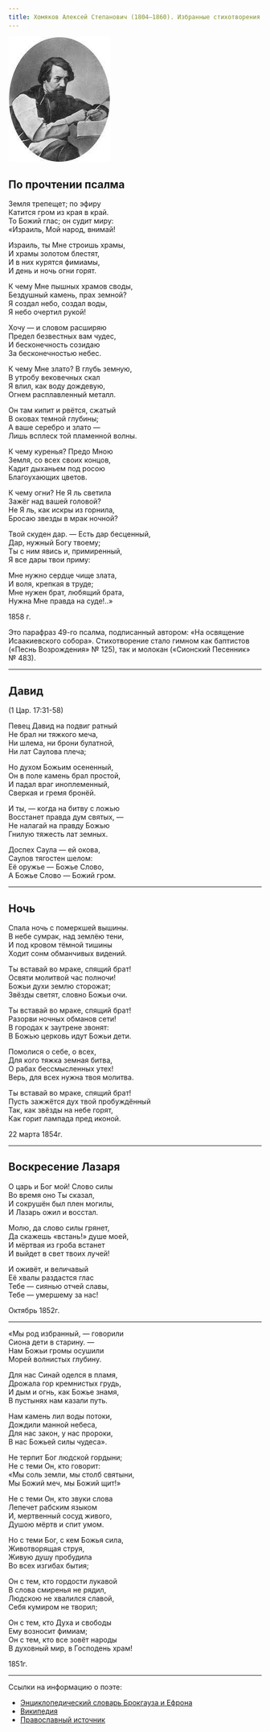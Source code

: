 ```yaml
---
title: Хомяков Алексей Степанович (1804—1860). Избранные стихотворения.
---
```


![Портрет Хомякова Алексея Степановича (1804—1860)](/assets/img/blog/khomyakov.jpg)

## По прочтении псалма

Земля трепещет; по эфиру  
Катится гром из края в край.  
То Божий глас; он судит миру:  
«Израиль, Мой народ, внимай!
 
Израиль, ты Мне строишь храмы,  
И храмы золотом блестят,  
И в них курятся фимиамы,  
И день и ночь огни горят.
 
К чему Мне пышных храмов своды,  
Бездушный камень, прах земной?  
Я создал небо, создал воды,  
Я небо очертил рукой!
 
Хочу — и словом расширяю  
Предел безвестных вам чудес,  
И бесконечность созидаю  
За бесконечностью небес.
 
К чему Мне злато? В глубь земную,  
В утробу вековечных скал  
Я влил, как воду дождевую,  
Огнем расплавленный металл.
 
Он там кипит и рвётся, сжатый  
В оковах темной глубины;  
А ваше серебро и злато —  
Лишь всплеск той пламенной волны.
 
К чему куренья? Предо Мною  
Земля, со всех своих концов,  
Кадит дыханьем под росою  
Благоухающих цветов.
 
К чему огни? Не Я ль светила  
Зажёг над вашей головой?  
Не Я ль, как искры из горнила,  
Бросаю звезды в мрак ночной?
 
Твой скуден дар. — Есть дар бесценный,  
Дар, нужный Богу твоему;  
Ты с ним явись и, примиренный,  
Я все дары твои приму:
 
Мне нужно сердце чище злата,  
И воля, крепкая в труде;  
Мне нужен брат, любящий брата,  
Нужна Мне правда на суде!..»
 
1858&nbsp;г.

Это парафраз 49-го псалма, подписанный автором: «На освящение Исаакиевского собора».
Стихотворение стало гимном как баптистов («Песнь Возрождения» №&nbsp;125), так и молокан («Сионский Песенник» №&nbsp;483).

---

## Давид
(1 Цар. 17:31-58)

Певец Давид на подвиг ратный  
Не брал ни тяжкого меча,  
Ни шлема, ни брони булатной,  
Ни лат Саулова плеча;

Но духом Божьим осененный,  
Он в поле камень брал простой,  
И падал враг иноплеменный,  
Сверкая и гремя бронёй.

И ты, — когда на битву с ложью  
Восстанет правда дум святых, —  
Не налагай на правду Божью  
Гнилую тяжесть лат земных.

Доспех Саула — ей окова,  
Саулов тягостен шелом:  
Её оружье — Божье Слово,  
А Божье Слово — Божий гром.

---

## Ночь

Спала ночь с померкшей вышины.  
В небе сумрак, над землёю тени,  
И под кровом тёмной тишины  
Ходит сонм обманчивых видений.

Ты вставай во мраке, спящий брат!  
Освяти молитвой час полночи!  
Божьи духи землю сторожат;  
Звёзды светят, словно Божьи очи.

Ты вставай во мраке, спящий брат!  
Разорви ночных обманов сети!   
В городах к заутрене звонят:   
В Божью церковь идут Божьи дети.

Помолися о себе, о всех,  
Для кого тяжка земная битва,  
О рабах бессмысленных утех!  
Верь, для всех нужна твоя молитва.

Ты вставай во мраке, спящий брат!  
Пусть зажжётся дух твой пробуждённый  
Так, как звёзды на небе горят,  
Как горит лампада пред иконой.

22 марта 1854г.

---

## Воскресение Лазаря

О царь и Бог мой! Слово силы  
Во время оно Ты сказал,  
И сокрушён был плен могилы,  
И Лазарь ожил и восстал.

Молю, да слово силы грянет,  
Да скажешь «встань!» душе моей,  
И мёртвая из гроба встанет  
И выйдет в свет твоих лучей!

И оживёт, и величавый  
Её хвалы раздастся глас  
Тебе — сиянью отчей славы,  
Тебе — умершему за нас!

Октябрь 1852г.

---

«Мы род избранный, — говорили  
Сиона дети в старину. —  
Нам Божьи громы осушили  
Морей волнистых глубину.

Для нас Синай оделся в пламя,  
Дрожала гор кремнистых грудь,  
И дым и огнь, как Божье знамя,  
В пустынях нам казали путь.

Нам камень лил воды потоки,  
Дождили манной небеса,  
Для нас закон, у нас пророки,  
В нас Божьей силы чудеса».

Не терпит Бог людской гордыни;  
Не с теми Он, кто говорит:  
«Мы соль земли, мы столб святыни,  
Мы Божий меч, мы Божий щит!»

Не с теми Он, кто звуки слова  
Лепечет рабским языком  
И, мертвенный сосуд живого,  
Душою мёртв и спит умом.  

Но с теми Бог, с кем Божья сила,  
Животворящая струя,  
Живую душу пробудила  
Во всех изгибах бытия;

Он с тем, кто гордости лукавой  
В слова смиренья не рядил,  
Людскою не хвалился славой,  
Себя кумиром не творил;

Он с тем, кто Духа и свободы  
Ему возносит фимиам;  
Он с тем, кто все зовёт народы  
В духовный мир, в Господень храм!

1851г.

---

Ссылки на информацию о поэте:  
- [Энциклопедический словарь Брокгауза и Ефрона](https://ru.wikisource.org/wiki/ЭСБЕ/Хомяков,_Алексей_Степанович)
- [Википедия](https://ru.wikipedia.org/wiki/Хомяков,_Алексей_Степанович)
- [Православный источник](http://palomnic.org/poet/rus_class/19_v/homyakov/)
